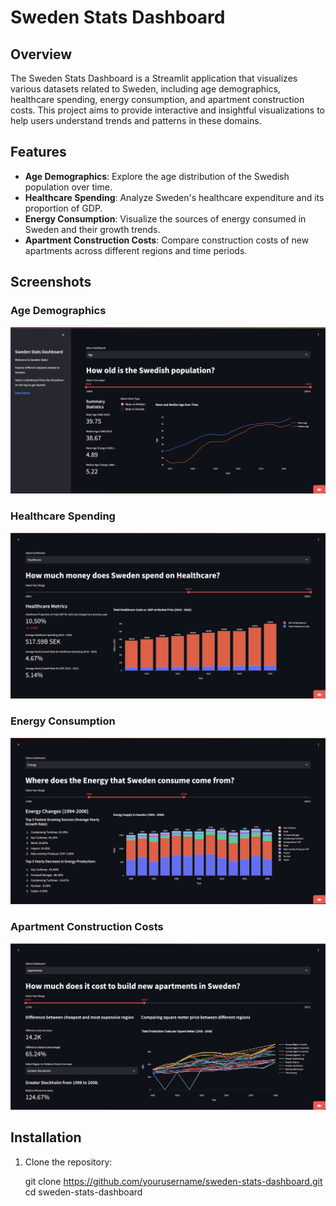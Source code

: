 # Sweden Stats Dashboard

## Overview
The Sweden Stats Dashboard is a Streamlit application that visualizes various datasets related to Sweden, including age demographics, healthcare spending, energy consumption, and apartment construction costs. This project aims to provide interactive and insightful visualizations to help users understand trends and patterns in these domains.

## Features
- **Age Demographics**: Explore the age distribution of the Swedish population over time.
- **Healthcare Spending**: Analyze Sweden's healthcare expenditure and its proportion of GDP.
- **Energy Consumption**: Visualize the sources of energy consumed in Sweden and their growth trends.
- **Apartment Construction Costs**: Compare construction costs of new apartments across different regions and time periods.

## Screenshots

### Age Demographics
![Age Demographics](images/age.png)

### Healthcare Spending
![Healthcare Spending](images/healthcare.png)

### Energy Consumption
![Energy Consumption](images/energy.png)

### Apartment Construction Costs
![Apartment Construction Costs](images/apartments.png)

## Installation

1. Clone the repository:
   
   git clone https://github.com/yourusername/sweden-stats-dashboard.git
   cd sweden-stats-dashboard
